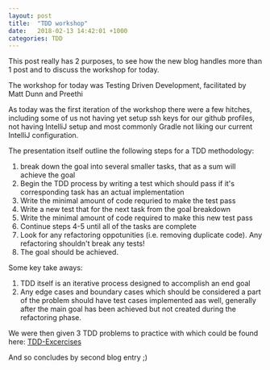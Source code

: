 ```yaml
---
layout: post
title:  "TDD workshop"
date:   2018-02-13 14:42:01 +1000
categories: TDD
---
```


This post really has 2 purposes, to see how the new blog handles more than 1 post and to discuss the workshop for today.

The workshop for today was Testing Driven Development, facilitated by Matt Dunn and Preethi

As today was the first iteration of the workshop there were a few hitches, including some of us not having yet setup ssh keys for our github profiles, not having IntelliJ setup and most commonly Gradle not liking our current IntelliJ configuration.

The presentation itself outline the following steps for a TDD methodology:
1. break down the goal into several smaller tasks, that as a sum will achieve the goal
2. Begin the TDD process by writing a test which should pass if it's corresponding task has an actual implementation
3. Write the minimal amount of code requried to make the test pass
4. Write a new test that for the next task from the goal breakdown
5. Write the minimal amount of code required to make this new test pass
6. Continue steps 4-5 until all of the tasks are complete
7. Look for any refactoring oppotunities (i.e. removing duplicate code). Any refactoring shouldn't break any tests!
8. The goal should be achieved.

Some key take aways:
1. TDD itself is an iterative process designed to accomplish an end goal
2. Any edge cases and boundary cases which should be considered a part of the problem should have test cases implemented aas well, generally after the main goal has been achieved but not created during the refactoring phase.

We were then given 3 TDD problems to practice with which could be found here: [TDD-Excercises]

And so concludes by second blog entry ;)

[TDD-Excercises]: https://github.com/MYOB-Technology/intro-to-tdd